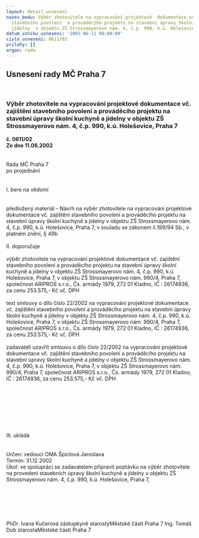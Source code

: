 ```yaml
---
layout: detail_usneseni
nazev_bodu: Výběr zhotovitele na vypracování projektové  dokumentace vč. zajištění
  stavebního povolení  a prováděcího projektu na stavební úpravy školní kuchyně a
  jídelny  v objektu ZŠ Strossmayerovo nám. 4, č.p. 990, k.ú. Holešovice, Praha 7
datum_vzniku_usneseni: '2002-06-11 00:00:00'
cislo_usneseni: 0611/02
prilohy: []
organ: rada
---
```

<div id="ucUsn_pList" class="usn">
	<span><h2>Usnesení rady MČ Praha 7 </h2>
<br></span><div class="standBody">
<span><h3>Výběr zhotovitele na vypracování projektové  dokumentace vč. zajištění stavebního povolení  a prováděcího projektu na stavební úpravy školní kuchyně a jídelny  v objektu ZŠ Strossmayerovo nám. 4, č.p. 990, k.ú. Holešovice, Praha 7</h3></span><div class="center">
		<strong>č. 0611/02</strong><br>
	</div>
<div class="center">
		<strong>Ze dne 11.06.2002</strong><br><br>
	</div>
<br>Rada MČ Praha 7<br>po projednání<br><br><br>I.	bere na vědomí<br><br> <br>předložený materiál - Návrh na výběr zhotovitele na vypracování projektové  dokumentace vč. zajištění stavebního povolení  a prováděcího projektu na stavební úpravy školní kuchyně a jídelny  v objektu ZŠ Strossmayerovo nám. 4, č.p. 990, k.ú. Holešovice, Praha 7, v souladu se zákonem č.199/94 Sb., v platném znění, § 49b<br><br>II.	doporučuje<br><br>výběr  zhotovitele na vypracování projektové  dokumentace vč. zajištění stavebního povolení  a prováděcího projektu na stavební úpravy školní kuchyně a jídelny  v objektu ZŠ Strossmayerovo nám. 4, č.p. 990, k.ú. Holešovice, Praha 7, v objektu ZŠ Strossmayerovo nám. 990/4, Praha 7, společnost ARIPROS  s.r.o., Čs. armády 1979, 272 01 Kladno, IČ : 26174936, za cenu  253.575,- Kč vč. DPH<br><br>text smlouvy o dílo číslo 22/2002 na vypracování projektové  dokumentace vč. zajištění stavebního povolení  a prováděcího projektu na stavební úpravy školní kuchyně a jídelny  v objektu ZŠ Strossmayerovo nám. 4, č.p. 990, k.ú. Holešovice, Praha 7, v objektu ZŠ Strossmayerovo nám. 990/4, Praha 7, společnost ARIPROS  s.r.o., Čs. armády 1979, 272 01 Kladno, IČ : 26174936, za cenu  253.575,- Kč vč. DPH<br><br>zadavateli uzavřít smlouvu o dílo číslo 22/2002 na vypracování  projektové  dokumentace vč. zajištění stavebního povolení  a prováděcího projektu na stavební úpravy školní kuchyně a jídelny  v objektu ZŠ Strossmayerovo nám. 4, č.p. 990, k.ú. Holešovice, Praha 7, v objektu ZŠ Strossmayerovo nám. 990/4, Praha 7, společnost ARIPROS  s.r.o., Čs. armády 1979, 272 01 Kladno, IČ : 26174936, za cenu  253.575,- Kč vč. DPH<br><br><br><br><br><br><br><br><br>III.	ukládá <br><br> <br>Určen:	vedoucí OMA	Špiclová Jaroslava<br>Termín: 31.12.2002<br>Úkol:	ve spolupráci se zadavatelem připravit poptávku na výběr zhotovitele  na provedení stavebních úpravy školní kuchyně a jídelny  v objektu ZŠ Strossmayerovo nám. 4, č.p. 990, k.ú. Holešovice, Praha 7, <br> <br><br><br><br> <br>	<br>PhDr. Ivana Kučerová zástupkyně starostyMěstské části Praha 7	Ing. Tomáš Dub starostaMěstské části Praha 7<br>	<br><br>
</div>
</div>